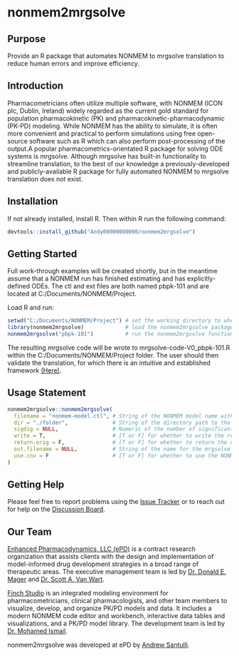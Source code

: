 nonmem2mrgsolve
================

## Purpose

Provide an R package that automates NONMEM to mrgsolve translation to
reduce human errors and improve efficiency.

## Introduction

Pharmacometricians often utilize multiple software, with NONMEM (ICON
plc, Dublin, Ireland) widely regarded as the current gold standard for
population pharmacokinetic (PK) and pharmacokinetic-pharmacodynamic
(PK-PD) modeling. While NONMEM has the ability to simulate, it is often
more convenient and practical to perform simulations using free
open-source software such as R which can also perform post-processing of
the output.A popular pharmacometrics-orientated R package for solving
ODE systems is mrgsolve. Although mrgsolve has built-in functionality to
streamline translation, to the best of our knowledge a
previously-developed and publicly-available R package for fully
automated NONMEM to mrgsolve translation does not exist.

## Installation

If not already installed, install R. Then within R run the following
command:

``` r
devtools::install_github("Andy00000000000/nonmem2mrgsolve")
```

## Getting Started

Full work-through examples will be created shortly, but in the meantime
assume that a NONMEM run has finished estimating and has
explicitly-defined ODEs. The ctl and ext files are both named pbpk-101
and are located at C:/Documents/NONMEM/Project.

Load R and run:

``` r
setwd("C:/Documents/NONMEM/Project") # set the working directory to where the NONMEM files are located
library(nonmem2mrgsolve)             # load the nonmem2mrgsolve package
nonmem2mrgsolve("pbpk-101")          # run the nonmem2mrgsolve function with default settings
```

The resulting mrgsolve code will be wrote to
mrgsolve-code-V0\_pbpk-101.R within the C:/Documents/NONMEM/Project
folder. The user should then validate the translation, for which there
is an intuitive and established framework
[(Here)](https://mrgsolve.org/blog/posts/2023-update-validation.html).

## Usage Statement

``` r
nonmem2mrgsolve::nonmem2mrgsolve(
  filename = "nonmem-model.ctl", # String of the NONMEM model name with or without the .ctl extension
  dir = "./folder",              # String of the directory path to the NONMEM files (if not already given in the file name input or the working directory already set)
  sigdig = NULL,                 # Numeric of the number of significant digits to round non-fixed thetas and etas to; default NULL for no rounding
  write = T,                     # [T or F] for whether to write the resulting mrgsolve code to an R file
  return.orig = F,               # [T or F] for whether to return the original NONMEM ctl and ext (or cnv) files to the R environment
  out.filename = NULL,           # String of the name for the mrgsolve output file without the .R extension; NULL for default naming
  use.cnv = F                    # [T or F] for whether to use the NONMEM cnv file for parameter estimates instead of the ext file
)
```

## Getting Help

Please feel free to report problems using the [Issue
Tracker](https://github.com/Andy00000000000/nonmem2mrgsolve/issues) or
to reach out for help on the [Discussion
Board](https://github.com/Andy00000000000/nonmem2mrgsolve/discussions).

## Our Team

[Enhanced Pharmacodynamics, LLC (ePD)](https://www.epd-llc.com/) is a
contract research organization that assists clients with the design and
implementation of model-informed drug development strategies in a broad
range of therapeutic areas. The executive management team is led by
[Dr. Donald E. Mager](https://www.linkedin.com/in/don-mager-2652615/)
and [Dr. Scott A. Van
Wart](https://www.linkedin.com/in/scott-van-wart-2b6002a/).

[Finch Studio](https://finchstudio.io/) is an integrated modeling
environment for pharmacometricians, clinical pharmacologists, and other
team members to visualize, develop, and organize PK/PD models and data.
It includes a modern NONMEM code editor and workbench, interactive data
tables and visualizations, and a PK/PD model library. The development
team is led by [Dr. Mohamed
Ismail](https://www.linkedin.com/in/mohamed-ismail-bb54a367/).

nonmem2mrgsolve was developed at ePD by [Andrew
Santulli](https://www.linkedin.com/in/andrew-santulli-219034156/).
